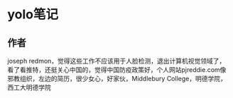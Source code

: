 # yolo笔记

## 作者

joseph redmon，觉得这些工作不应该用于人脸检测，退出计算机视觉领域了，看了看推特，还挺关心中国的，觉得中国防疫政策好，个人网站pjreddie.com像邪教组织，左边的简历，很少女心，好家伙，Middlebury College，明德学院，西工大明德学院